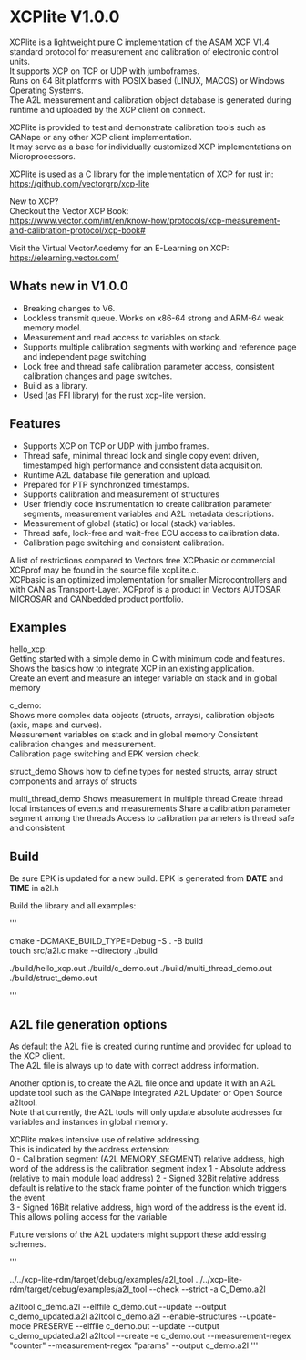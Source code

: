 
# XCPlite V1.0.0

XCPlite is a lightweight pure C implementation of the ASAM XCP V1.4 standard protocol for measurement and calibration of electronic control units.  
It supports XCP on TCP or UDP with jumboframes.  
Runs on 64 Bit platforms with POSIX based (LINUX, MACOS) or Windows Operating Systems.  
The A2L measurement and calibration object database is generated during runtime and uploaded by the XCP client on connect.

XCPlite is provided to test and demonstrate calibration tools such as CANape or any other XCP client implementation.  
It may serve as a base for individually customized XCP implementations on Microprocessors.  

XCPlite is used as a C library for the implementation of XCP for rust in:  
<https://github.com/vectorgrp/xcp-lite>  

New to XCP?  
Checkout the Vector XCP Book:  
<https://www.vector.com/int/en/know-how/protocols/xcp-measurement-and-calibration-protocol/xcp-book#>  

Visit the Virtual VectorAcedemy for an E-Learning on XCP:  
<https://elearning.vector.com/>  

## Whats new in V1.0.0

- Breaking changes to V6.  
- Lockless transmit queue. Works on x86-64 strong and ARM-64 weak memory model.  
- Measurement and read access to variables on stack.  
- Supports multiple calibration segments with working and reference page and independent page switching
- Lock free and thread safe calibration parameter access, consistent calibration changes and page switches.  
- Build as a library.  
- Used (as FFI library) for the rust xcp-lite version.  

## Features

- Supports XCP on TCP or UDP with jumbo frames.  
- Thread safe, minimal thread lock and single copy event driven, timestamped high performance and consistent data acquisition.  
- Runtime A2L database file generation and upload.  
- Prepared for PTP synchronized timestamps.  
- Supports calibration and measurement of structures
- User friendly code instrumentation to create calibration parameter segments, measurement variables and A2L metadata descriptions.  
- Measurement of global (static) or local (stack) variables.  
- Thread safe, lock-free and wait-free ECU access to calibration data.  
- Calibration page switching and consistent calibration.  

A list of restrictions compared to Vectors free XCPbasic or commercial XCPprof may be found in the source file xcpLite.c.  
XCPbasic is an optimized implementation for smaller Microcontrollers and with CAN as Transport-Layer.
XCPprof is a product in Vectors AUTOSAR MICROSAR and CANbedded product portfolio.  

## Examples  

hello_xcp:  
  Getting started with a simple demo in C with minimum code and features.  
  Shows the basics how to integrate XCP in an existing application.  
  Create an event and measure an integer variable on stack and in global memory

c_demo:  
  Shows more complex data objects (structs, arrays), calibration objects (axis, maps and curves).  
  Measurement variables on stack and in global memory
  Consistent calibration changes and measurement.  
  Calibration page switching and EPK version check.  
  
struct_demo
  Shows how to define types for nested structs, array struct components and arrays of structs

multi_thread_demo
  Shows measurement in multiple thread
  Create thread local instances of events and measurements
  Share a calibration parameter segment among the threads
  Access to calibration parameters is thread safe and consistent

## Build

Be sure EPK is updated for a new build.
EPK is generated from __DATE__ and __TIME__ in a2l.h

Build the library and all examples:

'''

cmake -DCMAKE_BUILD_TYPE=Debug -S . -B build  
touch src/a2l.c
make --directory ./build

./build/hello_xcp.out
./build/c_demo.out
./build/multi_thread_demo.out
./build/struct_demo.out

'''

## A2L file generation options

As default the A2L file is created during runtime and provided for upload to the XCP client.  
The A2L file is always up to date with correct address information.  

Another option is, to create the A2L file once and update it with an A2L update tool such as the CANape integrated A2L Updater or Open Source a2ltool.  
Note that currently, the A2L tools will only update absolute addresses for variables and instances in global memory.  

XCPlite makes intensive use of relative addressing.  
This is indicated by the address extension:  
0 - Calibration segment (A2L MEMORY_SEGMENT) relative address, high word of the address is the calibration segment index
1 - Absolute address (relative to main module load address)
2 - Signed 32Bit relative address, default is relative to the stack frame pointer of the function which triggers the event  
3 - Signed 16Bit relative address, high word of the address is the event id. This allows polling access for the variable

Future versions of the A2L updaters might support these addressing schemes.  

'''

../../xcp-lite-rdm/target/debug/examples/a2l_tool
../../xcp-lite-rdm/target/debug/examples/a2l_tool  --check --strict -a C_Demo.a2l

a2ltool c_demo.a2l --elffile c_demo.out --update --output c_demo_updated.a2l
a2ltool c_demo.a2l --enable-structures --update-mode PRESERVE  --elffile c_demo.out --update --output c_demo_updated.a2l
a2ltool --create -e c_demo.out    --measurement-regex "counter" --measurement-regex "params" --output c_demo.a2l
'''
